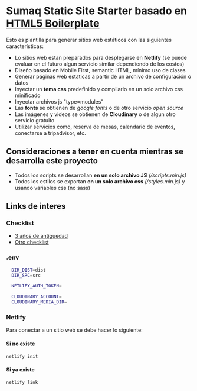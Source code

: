 # Sumaq Static Site Starter basado en [HTML5 Boilerplate](https://h5bp.org/)

Esto es plantilla para generar sitios web estáticos con las siguientes características:

- Lo sitios web estan preparados para desplegarse en **Netlify** (se puede evaluar en el futuro algun servicio similar dependiendo de los costos)
- Diseño basado en Mobile First, semantic HTML, mínimo uso de clases
- Generar páginas web estaticas a partir de un archivo de configuración o datos
- Inyectar un **tema css** predefinido y compilarlo en un solo archivo css minificado
- Inyectar archivos js "type=modules"
- Las **fonts** se obtienen de _google fonts_ o de otro servicio _open source_
- Las imágenes y videos se obtienen de **Cloudinary** o de algun otro servicio gratuito
- Utilizar servicios como, reserva de mesas, calendario de eventos, conectarse a tripadvisor, etc.

## Consideraciones a tener en cuenta mientras se desarrolla este proyecto

- Todos los scripts se desarrollan **en un solo archivo JS** _(/scripts.min.js)_
- Todos los estilos se exportan **en un solo archivo css** _(/styles.min.js)_ y usando variables css (no sass)

## Links de interes

### Checklist

- [3 años de antiguedad](https://github.com/thedaviddias/Front-End-Checklist)
- [Otro checklist](https://frontendchecklist.io/)

### .env

```bash
  DIR_DIST=dist
  DIR_SRC=src

  NETLIFY_AUTH_TOKEN=

  CLOUDINARY_ACCOUNT=
  CLOUDINARY_MEDIA_DIR=
```

### Netlify

Para conectar a un sitio web se debe hacer lo siguiente:

#### Si no existe

```bash
netlify init
```

#### Si ya existe

```bash
netlify link
```
